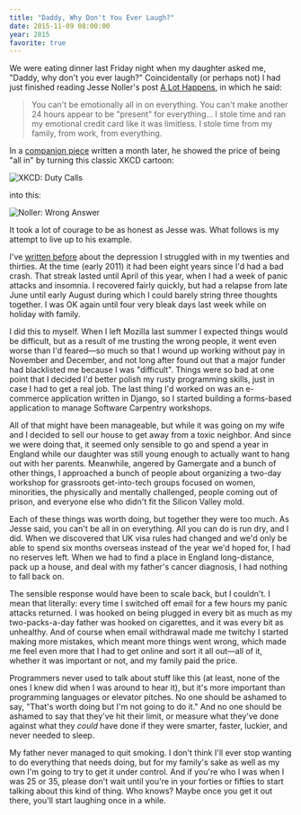 ```yaml
---
title: "Daddy, Why Don't You Ever Laugh?"
date: 2015-11-09 08:00:00
year: 2015
favorite: true
---
```

<p>
  We were eating dinner last Friday night when my daughter asked me,
  "Daddy, why don't you ever laugh?"
  Coincidentally (or perhaps not)
  I had just finished reading
  Jesse Noller's post <a href="http://jessenoller.com/blog/2015/9/27/a-lot-happens">A Lot Happens</a>,
  in which he said:
</p>
<blockquote>
  <p>
    You can't be emotionally all in on everything.
    You can't make another 24 hours appear to be "present" for everything...
    I stole time and ran my emotional credit card like it was limitless.
    I stole time from my family, from work, from everything.
  </p>
</blockquote>
<p>
  In a <a href="http://jessenoller.com/blog/2015/10/31/community-boundaries">companion piece</a>
  written a month later,
  he showed the price of being "all in" by turning this classic XKCD cartoon:
</p>
<p>
  <img src="{{ '/files/2015/11/xkcd-duty-calls.png' | relative_url }}" alt="XKCD: Duty Calls" />
</p>
<p>
  into this:
</p>
<p>
  <img src="{{ '/files/2015/11/noller-wrong-answer.png' | relative_url }}" alt="Noller: Wrong Answer" />
</p>
<p>
  It took a lot of courage to be as honest as Jesse was.
  What follows is my attempt to live up to his example.
</p>
<p>
  I've <a href="{{ '/2011/02/09/lets-talk/' | relative_url }}">written before</a>
  about the depression I struggled with in my twenties and thirties.
  At the time (early 2011) it had been eight years since I'd had a bad crash.
  That streak lasted until April of this year,
  when I had a week of panic attacks and insomnia.
  I recovered fairly quickly,
  but had a relapse from late June until early August
  during which I could barely string three thoughts together.
  I was OK again until four very bleak days last week
  while on holiday with family.
</p>
<p>
  I did this to myself.
  When I left Mozilla last summer I expected things would be difficult,
  but as a result of me trusting the wrong people,
  it went even worse than I'd feared&mdash;so much so that
  I wound up working without pay in November and December,
  and not long after found out that a major funder had blacklisted me because I was "difficult".
  Things were so bad at one point that I decided I'd better polish my rusty programming skills,
  just in case I had to get a real job.
  The last thing I'd worked on was an e-commerce application written in Django,
  so I started building a forms-based application to manage Software Carpentry workshops.
</p>
<p>
  All of that might have been manageable,
  but while it was going on
  my wife and I decided to sell our house to get away from a toxic neighbor.
  And since we were doing that,
  it seemed only sensible to go and spend a year in England
  while our daughter was still young enough to actually want to hang out with her parents.
  Meanwhile,
  angered by Gamergate and a bunch of other things,
  I approached a bunch of people about organizing
  a two-day workshop
  for grassroots get-into-tech groups focused on women,
  minorities,
  the physically and mentally challenged,
  people coming out of prison,
  and everyone else who didn't fit the Silicon Valley mold.
</p>
<p>
  Each of these things was worth doing,
  but together they were too much.
  As Jesse said,
  you can't be all in on everything.
  All you can do is run dry,
  and I did.
  When we discovered that UK visa rules had changed
  and we'd only be able to spend six months overseas
  instead of the year we'd hoped for,
  I had no reserves left.
  When we had to find a place in England long-distance,
  pack up a house,
  and deal with my father's cancer diagnosis,
  I had nothing to fall back on.
</p>
<p>
  The sensible response would have been to scale back,
  but I couldn't.
  I mean that literally:
  every time I switched off email for a few hours
  my panic attacks returned.
  I was hooked on being plugged in
  every bit as much as my two-packs-a-day father was hooked on cigarettes,
  and it was every bit as unhealthy.
  And of course when email withdrawal made me twitchy I started making more mistakes,
  which meant more things went wrong,
  which made me feel even more that I had to get online and sort it all out&mdash;all of it,
  whether it was important or not,
  and my family paid the price.
</p>
<p>
  Programmers never used to talk about stuff like this
  (at least, none of the ones I knew did when I was around to hear it),
  but it's more important than programming languages or elevator pitches.
  No one should be ashamed to say,
  "That's worth doing but I'm not going to do it."
  And no one should be ashamed to say that they've hit their limit,
  or measure what they've done against what they <em>could</em> have done
  if they were smarter, faster, luckier, and never needed to sleep.
</p>
<p>
  My father never managed to quit smoking.
  I don't think I'll ever stop wanting to do everything that needs doing,
  but for my family's sake as well as my own
  I'm going to try to get it under control.
  And if you're who I was when I was 25 or 35,
  please don't wait until you're in your forties or fifties
  to start talking about this kind of thing.
  Who knows?
  Maybe once you get it out there,
  you'll start laughing once in a while.
</p>
